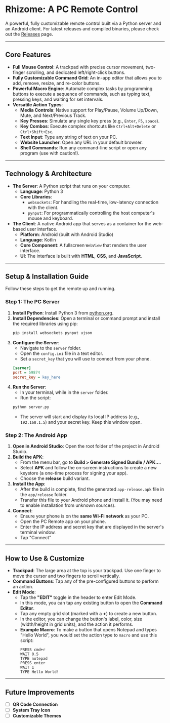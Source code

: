 # Rhizome: A PC Remote Control

A powerful, fully customizable remote control built via a Python server and an Android client. For latest releases and compiled binaries, please check out the [Releases](https://github.com/Sid-352/Rhizome/releases) page.

---

## Core Features

-   **Full Mouse Control**: A trackpad with precise cursor movement, two-finger scrolling, and dedicated left/right-click buttons.
-   **Fully Customizable Command Grid**: An in-app editor that allows you to add, remove, resize, and re-color buttons.
-   **Powerful Macro Engine**: Automate complex tasks by programming buttons to execute a sequence of commands, such as typing text, pressing keys, and waiting for set intervals.
-   **Versatile Action Types**:
    -   **Media Controls**: Native support for Play/Pause, Volume Up/Down, Mute, and Next/Previous Track.
    -   **Key Presses**: Simulate any single key press (e.g., `Enter`, `F5`, `space`).
    -   **Key Combos**: Execute complex shortcuts like `Ctrl+Alt+Delete` or `Ctrl+Shift+Esc`.
    -   **Text Input**: Type any string of text on your PC.
    -   **Website Launcher**: Open any URL in your default browser.
    -   **Shell Commands**: Run any command-line script or open any program (use with caution!).

---

## Technology & Architecture

-   **The Server**: A Python script that runs on your computer.
    -   **Language**: Python 3
    -   **Core Libraries**:
        -   `websockets`: For handling the real-time, low-latency connection with the client.
        -   `pynput`: For programmatically controlling the host computer's mouse and keyboard.
-   **The Client**: A native Android app that serves as a container for the web-based user interface.
    -   **Platform**: Android (built with Android Studio)
    -   **Language**: Kotlin
    -   **Core Component**: A fullscreen `WebView` that renders the user interface.
    -   **UI**: The interface is built with **HTML**, **CSS**, and **JavaScript**.

---

## Setup & Installation Guide

Follow these steps to get the remote up and running.

### Step 1: The PC Server

1.  **Install Python**: Install Python 3 from [python.org](https://python.org/).
2.  **Install Dependencies**: Open a terminal or command prompt and install the required libraries using pip:
    ```bash
    pip install websockets pynput ujson
    ```
3.  **Configure the Server**:
    -   Navigate to the `server` folder.
    -   Open the `config.ini` file in a text editor.
    -   Set a `secret_key` that you will use to connect from your phone.
    ```ini
    [server]
    port = 59874
    secret_key = key_here
    ```
4.  **Run the Server**:
    -   In your terminal, while in the `server` folder.
    -   Run the script:
    ```bash
    python server.py
    ```
    -   The server will start and display its local IP address (e.g., `192.168.1.5`) and your secret key. Keep this window open.

### Step 2: The Android App

1.  **Open in Android Studio**: Open the root folder of the project in Android Studio.
2.  **Build the APK**:
    -   From the menu bar, go to **Build > Generate Signed Bundle / APK...**.
    -   Select **APK** and follow the on-screen instructions to create a new keystore (a one-time process for signing your app).
    -   Choose the **release** build variant.
3.  **Install the App**:
    -   After the build is complete, find the generated `app-release.apk` file in the `app/release` folder.
    -   Transfer this file to your Android phone and install it. (You may need to enable installation from unknown sources).
4.  **Connect**:
    -   Ensure your phone is on the **same Wi-Fi network** as your PC.
    -   Open the PC Remote app on your phone.
    -   Enter the IP address and secret key that are displayed in the server's terminal window.
    -   Tap "Connect"

---

## How to Use & Customize

-   **Trackpad**: The large area at the top is your trackpad. Use one finger to move the cursor and two fingers to scroll vertically.
-   **Command Buttons**: Tap any of the pre-configured buttons to perform an action.
-   **Edit Mode**:
    -   Tap the **"EDIT"** toggle in the header to enter Edit Mode.
    -   In this mode, you can tap any existing button to open the **Command Editor**.
    -   Tap any empty grid slot (marked with a **+**) to create a new button.
    -   In the editor, you can change the button's label, color, size (width/height in grid units), and the action it performs.
    -   **Example Macro**: To make a button that opens Notepad and types "Hello World", you would set the action type to `macro` and use this script:
        ```
        PRESS cmd+r
        WAIT 0.5
        TYPE notepad
        PRESS enter
        WAIT 1
        TYPE Hello World!
        ```

---

## Future Improvements

-   [ ] **QR Code Connection**
-   [ ] **System Tray Icon**
-   [ ] **Customizable Themes**
